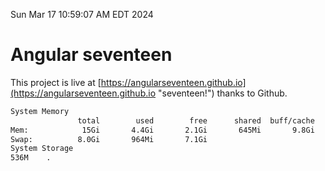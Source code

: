 Sun Mar 17 10:59:07 AM EDT 2024

# Angular seventeen


This project is live at [https://angularseventeen.github.io](https://angularseventeen.github.io "seventeen!") thanks to Github.

```bash
System Memory
               total        used        free      shared  buff/cache   available
Mem:            15Gi       4.4Gi       2.1Gi       645Mi       9.8Gi        10Gi
Swap:          8.0Gi       964Mi       7.1Gi
System Storage
536M	.
```
```bash
